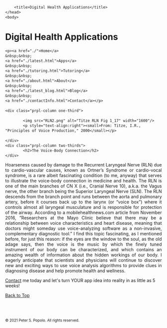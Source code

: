 
<html>
	<head>
		<meta charset="UTF-8" />
		<meta name="viewport" content="width=device-width, initial-scale=1, maximum-scale=1, user-scalable=no" />
		<meta http-equiv="X-UA-Compatible" content="IE=edge" />


		<title>Digital Health Applications</title>
	</head>
	<body>
	
<div class="prpl-row">
	<div class="prpl-column two-thirds">
			<h1>Digital Health Applications</h1>
	</div>
	
	<p><a href="./">Home</a>
	&nbsp;&nbsp;
	<a href="./latest.html">Apps</a>
	&nbsp;&nbsp;
	<a href="./tutoring.html">Tutoring</a>
	&nbsp;&nbsp;
	<a href="./about.html">About</a>
	&nbsp;&nbsp;
	<a href="./latest_blog.html">Blog</a>
	&nbsp;&nbsp;
	<a href="./contactInfo.html">Contact</a></p>
	
	<div class="prpl-column one-third">
	
  			<img src="RLN2.png" alt="Titze RLN Fig 1_17" width="1600"/>
  			<p style="text-align:right"><small>From: Titze, I.R., "Principles of Voice Production," 2000</small></p>

	</div>
	<div class="prpl-column two-thirds">
			<h2>The Voice-Body Connection</h2>
	</div>
</div>

<div class="prpl-row">

<p style="text-align:justify">Hoarseness caused by damage to the Recurrent Laryngeal Nerve (RLN) due to cardio-vascular causes, known as Ortner’s Syndrome or cardio-vocal syndrome, is a rare albeit fascinating condition  (to me, anyway) that serves to illustrate the voice-body connection in medicine and health. The RLN is one of the main branches of CN X (i.e., Cranial Nerve 10), a.k.a. the Vagus nerve, the other branch being the Superior Laryngeal Nerve (SLN). The RLN descends from the branch point and runs between the aorta and pulmonary artery, before it courses back up to the larynx (or “voice box”) where it controls almost all laryngeal musculature and is responsible for protection of the airway. According to a mobilehealthnews.com article from November 2016, ”Researchers at the Mayo Clinic believe that there may be a relationship between voice characteristics and heart disease, meaning that doctors might someday use voice-analyzing software as a non-invasive, complementary diagnostic tool.” I find this topic fascinating, as I mentioned before, for just this reason: if the eyes are the window to the soul, as the old adage says, then the voice is the music by which the finely tuned instrument of our body can be characterized, and which contains an amazing wealth of information about the hidden workings of our body. I eagerly anticipate that scientists and physicians will continue to discover new and exciting ways to use voice analysis algorithms to provide clues in diagnosing disease and help promote health and wellness.

</p>

<p><a href="mailto:peterpopolo@gmail.com?subject=Contact">Contact</a> me today and let's turn YOUR app idea into reality in as little as 5 weeks!</p>

<a href="./blog_5.html">Back to Top</a>

<br><br><p><small>&#169; 2021 Peter S. Popolo. All rights reserved.</small></p>







